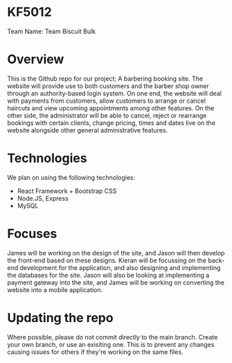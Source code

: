 # KF5012
Team Name: Team Biscuit Bulk
# Overview
This is the Github repo for our project; A barbering booking site. The website will provide use to both customers and the barber shop owner through an authority-based login system. On one end, the website will deal with payments from customers, allow customers to arrange or cancel haircuts and view upcoming appointments among other features. On the other side, the administrator will be able to cancel, reject or rearrange bookings with certain clients, change pricing, times and dates live on the website alongside other general administrative features. 

# Technologies
We plan on using the following technologies:
- React Framework + Bootstrap CSS
- Node.JS, Express
- MySQL

# Focuses
James will be working on the design of the site, and Jason will then develop the front-end based on these designs. Kieran will be focussing on the back-end development for the application, and also designing and implementing the databases for the site. Jason will also be looking at implementing a payment gateway into the site, and James will be working on converting the website into a mobile application.

# Updating the repo
Where possible, please do not commit directly to the main branch. Create your own branch, or use an exisiting one. This is to prevent any changes causing issues for others if they're working on the same files.
